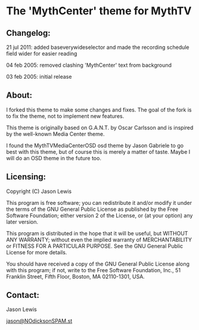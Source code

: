  The 'MythCenter' theme for MythTV
===================================

Changelog:
----------
21 jul 2011: added baseverywideselector and made the recording
schedule field wider for easier reading

04 feb 2005: removed clashing 'MythCenter' text from background

03 feb 2005: initial release


About:
------
I forked this theme to make some changes and fixes. The goal of the fork is to fix the theme, not to implement new features.

This theme is originally based on G.A.N.T. by Oscar Carlsson and 
is inspired by the well-known Media Center theme.

I found the MythTVMediaCenterOSD osd theme by Jason Gabriele to go best 
with this theme, but of course this is merely a matter of taste. 
Maybe I will do an OSD theme in the future too.


Licensing:
----------
Copyright (C) Jason Lewis

This program is free software; you can redistribute it and/or
modify it under the terms of the GNU General Public License
as published by the Free Software Foundation; either version 2
of the License, or (at your option) any later version.

This program is distributed in the hope that it will be useful,
but WITHOUT ANY WARRANTY; without even the implied warranty of
MERCHANTABILITY or FITNESS FOR A PARTICULAR PURPOSE.  See the
GNU General Public License for more details.

You should have received a copy of the GNU General Public License
along with this program; if not, write to the Free Software
Foundation, Inc., 51 Franklin Street, Fifth Floor, Boston, MA  02110-1301, USA.

Contact:
--------

Jason Lewis

jason@NOdicksonSPAM.st

